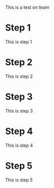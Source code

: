 This is a test on team

# Step 1
This is step 1

# Step 2
This is step 2

# Step 3
This is step 3

# Step 4
This is step 4

# Step 5
This is step 5